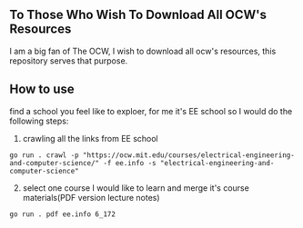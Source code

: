## To Those Who Wish To Download All OCW's Resources

I am a big fan of The OCW, I wish to download all ocw's resources, this repository serves that purpose.


## How to use

find a school you feel like to exploer, for me it's EE school so I would do the following steps:
1. crawling all the links from EE school
```
go run . crawl -p "https://ocw.mit.edu/courses/electrical-engineering-and-computer-science/" -f ee.info -s "electrical-engineering-and-computer-science"
```

2. select one course I would like to learn and merge it's course materials(PDF version lecture notes)

```
go run . pdf ee.info 6_172

```